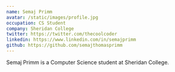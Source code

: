 ```yaml
---
name: Semaj Primm
avatar: /static/images/profile.jpg
occupation: CS Student
company: Sheridan College
twitter: https://twitter.com/thecoolcoder
linkedin: https://www.linkedin.com/in/semajprimm
github: https://github.com/semajthomasprimm
---
```


Semaj Primm is a Computer Science student at Sheridan College.
